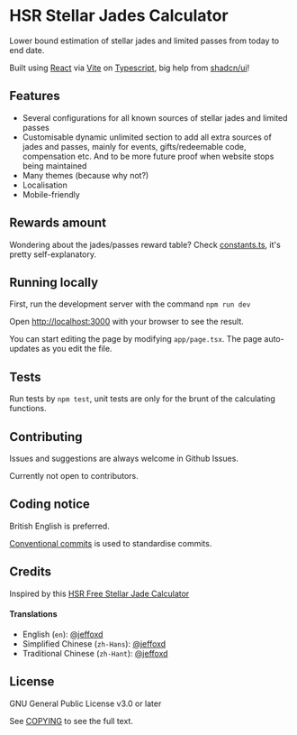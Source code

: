 # HSR Stellar Jades Calculator

Lower bound estimation of stellar jades and limited passes from today to end date.

Built using [React](https://react.dev/) via [Vite](https://vite.dev/) on [Typescript](https://www.typescriptlang.org/), big help from [shadcn/ui](https://ui.shadcn.com/)!

## Features

- Several configurations for all known sources of stellar jades and limited passes
- Customisable dynamic unlimited section to add all extra sources of jades and passes, mainly for events, gifts/redeemable code, compensation etc. And to be more future proof when website stops being maintained
- Many themes (because why not?)
- Localisation
- Mobile-friendly

## Rewards amount

Wondering about the jades/passes reward table? Check [constants.ts](/src/lib/constants.ts), it's pretty self-explanatory.

## Running locally

First, run the development server with the command `npm run dev`

Open [http://localhost:3000](http://localhost:3000) with your browser to see the result.

You can start editing the page by modifying `app/page.tsx`. The page auto-updates as you edit the file.

## Tests

Run tests by `npm test`, unit tests are only for the brunt of the calculating functions.

## Contributing

Issues and suggestions are always welcome in Github Issues.

Currently not open to contributors.

## Coding notice

British English is preferred.

[Conventional commits](https://www.conventionalcommits.org/) is used to standardise commits.

## Credits

Inspired by this [HSR Free Stellar Jade Calculator](https://github.com/Kronman590/hsr-gem-calculator)

#### Translations

- English (`en`): [@jeffoxd](https://github.com/jeffoxd)
- Simplified Chinese (`zh-Hans`): [@jeffoxd](https://github.com/jeffoxd)
- Traditional Chinese (`zh-Hant`): [@jeffoxd](https://github.com/jeffoxd)

## License

GNU General Public License v3.0 or later

See [COPYING](COPYING) to see the full text.
